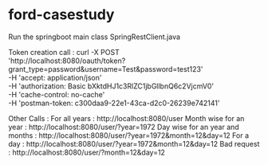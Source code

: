 # ford-casestudy

Run the springboot main class SpringRestClient.java


Token creation call :
curl -X POST \
'http://localhost:8080/oauth/token?grant_type=password&username=Test&password=test123' \
-H 'accept: application/json' \
-H 'authorization: Basic bXktdHJ1c3RlZC1jbGllbnQ6c2VjcmV0' \
-H 'cache-control: no-cache' \
-H 'postman-token: c300daa9-22e1-43ca-d2c0-26239e742141'

Other Calls :
  For all years : 
    http://localhost:8080/user
  Month wise for an year : 
    http://localhost:8080/user/?year=1972
  Day wise for an year and months : 
    http://localhost:8080/user/?year=1972&month=12&day=12
  For a day : 
    http://localhost:8080/user/?year=1972&month=12&day=12
  Bad request : 
    http://localhost:8080/user/?month=12&day=12

